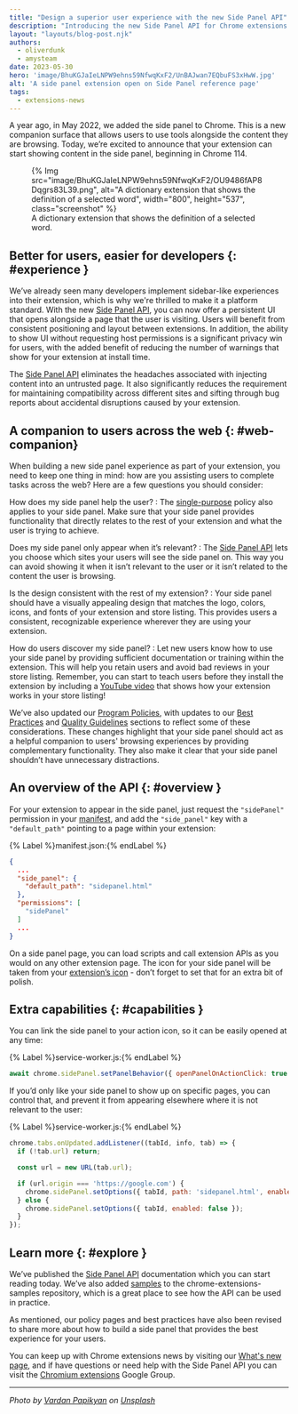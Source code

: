 ```yaml
---
title: "Design a superior user experience with the new Side Panel API"
description: "Introducing the new Side Panel API for Chrome extensions."  
layout: "layouts/blog-post.njk"
authors:
  - oliverdunk
  - amysteam
date: 2023-05-30
hero: 'image/BhuKGJaIeLNPW9ehns59NfwqKxF2/UnBAJwan7EQbuFS3xHwW.jpg'
alt: 'A side panel extension open on Side Panel reference page'
tags:
  - extensions-news
---
```


A year ago, in May 2022, we added the side panel to Chrome. This is a new companion surface that allows users to use tools alongside the content they are browsing. Today, we’re excited to announce that your extension can start showing content in the side panel, beginning in Chrome 114.

<figure>
  {% Img src="image/BhuKGJaIeLNPW9ehns59NfwqKxF2/OU9486fAP8Dqgrs83L39.png", alt="A dictionary extension that shows the definition of a selected word", width="800", height="537", class="screenshot" %}
  <figcaption>
  A dictionary extension that shows the definition of a selected word.
  </figcaption>
</figure>

## Better for users, easier for developers {: #experience }

We’ve already seen many developers implement sidebar-like experiences into their extension, which is
why we're thrilled to make it a platform standard. With the new [Side Panel API][api-sidepanel], you
can now offer a persistent UI that opens alongside a page that the user is visiting. Users will
benefit from consistent positioning and layout between extensions. In addition, the ability to show
UI without requesting host permissions is a significant privacy win for users, with the added
benefit of reducing the number of warnings that show for your extension at install time.

The [Side Panel API][api-sidepanel] eliminates the headaches associated with injecting content into
an untrusted page. It also significantly reduces the requirement for maintaining compatibility
across different sites and sifting through bug reports about accidental disruptions caused by your
extension.

## A companion to users across the web {: #web-companion}

When building a new side panel experience as part of your extension, you need to keep one thing in
mind: how are you assisting users to complete tasks across the web? Here are a few questions you
should consider:

How does my side panel help the user?
: The [single-purpose][policy-single-purpose] policy also applies to your side panel. Make sure that your side panel provides functionality that directly relates to the rest of your extension and what the user is trying to achieve.

Does my side panel only appear when it’s relevant?
: The [Side Panel API][sp-by-site] lets you choose which sites your users will see the side panel on. This way you can avoid showing it when it isn’t relevant to the user or it isn’t related to the content the user is browsing.

Is the design consistent with the rest of my extension?
: Your side panel should have a visually appealing design that matches the logo, colors, icons, and fonts of your extension and store listing. This provides users a consistent, recognizable experience wherever they are using your extension.

How do users discover my side panel?
: Let new users know how to use your side panel by providing sufficient documentation or training within the extension. This will help you retain users and avoid bad reviews in your store listing. Remember, you can start to teach users before they install the extension by including a [YouTube video][cws-graphics] that shows how your extension works in your store listing!

We’ve also updated our [Program Policies][cws-policies], with updates to our [Best Practices][cws-best-practices] and [Quality Guidelines][cws-quality] sections to reflect some of these considerations. These changes highlight that your side panel should act as a helpful companion to users' browsing experiences by providing complementary functionality. They also make it clear that your side panel shouldn’t have unnecessary distractions.

## An overview of the API {: #overview }

For your extension to appear in the side panel, just request the `"sidePanel"` permission in your [manifest][doc-manifest], and add the `"side_panel"` key with a `"default_path"` pointing to a page within your extension:

{% Label %}manifest.json:{% endLabel %}

```json
{
  ...
  "side_panel": {
    "default_path": "sidepanel.html"
  },
  "permissions": [
    "sidePanel"
  ]
  ...
}
```

On a side panel page, you can load scripts and call extension APIs as you would on any other extension page. The icon for your side panel will be taken from your [extension’s icon][manifest-icon] - don’t forget to set that for an extra bit of polish.

## Extra capabilities {: #capabilities }

You can link the side panel to your action icon, so it can be easily opened at any time:

{% Label %}service-worker.js:{% endLabel %}

```js
await chrome.sidePanel.setPanelBehavior({ openPanelOnActionClick: true });
```

If you’d only like your side panel to show up on specific pages, you can control that, and prevent
it from appearing elsewhere where it is not relevant to the user:

{% Label %}service-worker.js:{% endLabel %}

```js
chrome.tabs.onUpdated.addListener((tabId, info, tab) => {
  if (!tab.url) return;

  const url = new URL(tab.url);

  if (url.origin === 'https://google.com') {
    chrome.sidePanel.setOptions({ tabId, path: 'sidepanel.html', enabled: true });
  } else {
    chrome.sidePanel.setOptions({ tabId, enabled: false });
  }
});
```

## Learn more {: #explore }

We’ve published the [Side Panel API][api-sidepanel] documentation which you can start reading today. We’ve also added [samples][gh-sidepanel-samples] to the chrome-extensions-samples repository, which is a great place to see how the API can be used in practice.

As mentioned, our policy pages and best practices have also been revised to share more about how to build a side panel that provides the best experience for your users.

You can keep up with Chrome extensions news by visiting our [What's new page][whats-new], and if have questions or need help with the Side Panel API you can visit the [Chromium extensions][chromium-groups] Google Group.

---

_Photo by [Vardan Papikyan][unsplash-vardan] on [Unsplash][unsplash]_
  
[api-sidepanel]: /docs/extensions/reference/sidepanel
[chromium-groups]: https://groups.google.com/a/chromium.org/g/chromium-extensions
[cws-best-practices]: /docs/webstore/program-policies/best-practices/
[cws-graphics]: /docs/webstore/cws-dashboard-listing/#graphic-assets
[cws-policies]: /docs/webstore/program-policies/
[cws-quality]: /docs/webstore/program-policies/quality-guidelines/
[doc-manifest]: /docs/extensions/mv3/manifest/
[gh-sidepanel-dictionary]: https://github.com/GoogleChrome/chrome-extensions-samples/tree/main/functional-samples/sample.sidepanel-dictionary
[gh-sidepanel-samples]: https://github.com/GoogleChrome/chrome-extensions-samples/tree/main/functional-samples/
[manifest-icon]: /docs/extensions/mv3/manifest/icons/
[policy-single-purpose]: /docs/extensions/mv3/single_purpose/
[sp-by-site]: https://developer.chrome.com/docs/extensions/reference/sidePanel/#by-site
[unsplash-vardan]: https://unsplash.com/@timberfoster?utm_source=unsplash&utm_medium=referral&utm_content=creditCopyText
[unsplash]: https://unsplash.com/photos/lSegRSDBMLw?utm_source=unsplash&utm_medium=referral&utm_content=creditCopyText
[whats-new]: /docs/extensions/whatsnew/


